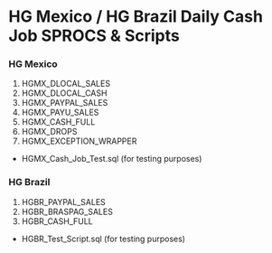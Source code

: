 # HG Mexico / HG Brazil Daily Cash Job SPROCS & Scripts

### HG Mexico
1. HGMX_DLOCAL_SALES
2. HGMX_DLOCAL_CASH
3. HGMX_PAYPAL_SALES
4. HGMX_PAYU_SALES
5. HGMX_CASH_FULL
6. HGMX_DROPS
7. HGMX_EXCEPTION_WRAPPER
- HGMX_Cash_Job_Test.sql (for testing purposes)

### HG Brazil
1. HGBR_PAYPAL_SALES
2. HGBR_BRASPAG_SALES
3. HGBR_CASH_FULL
- HGBR_Test_Script.sql (for testing purposes)
